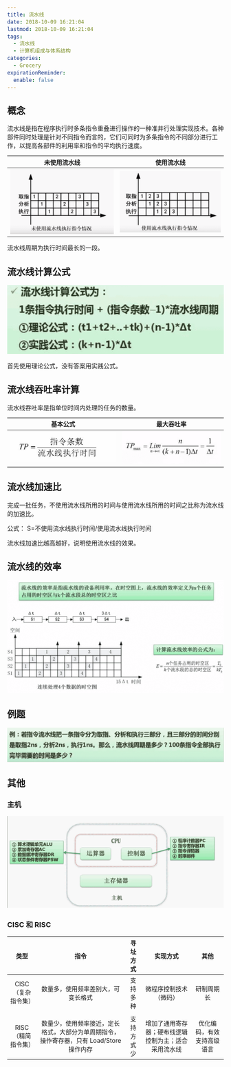 ```yaml
---
title: 流水线
date: 2018-10-09 16:21:04
lastmod: 2018-10-09 16:21:04
tags:
  - 流水线
  - 计算机组成与体系结构
categories:
  - Grocery
expirationReminder:
  enable: false
---
```


## 概念

流水线是指在程序执行时多条指令重叠进行操作的一种准并行处理实现技术。各种部件同时处理是针对不同指令而言的，它们可同时为多条指令的不同部分进行工作，以提高各部件的利用率和指令的平均执行速度。

|      未使用流水线      |      使用流水线      |
| :--------------------: | :------------------: |
| ![](images/未使用.png) | ![](images/使用.png) |

流水线周期为执行时间最长的一段。

## 流水线计算公式

![](images/公式.png)

首先使用理论公式，没有答案用实践公式。

## 流水线吞吐率计算

流水线吞吐率是指单位时间内处理的任务的数量。

|     基本公式      |     最大吞吐率      |
| :---------------: | :-----------------: |
| ![](images/1.png) | ![](images/max.png) |

## 流水线加速比

完成一批任务，不使用流水线所用的时间与使用流水线所用的时间之比称为流水线的加速比。

公式： S=不使用流水线执行时间/使用流水线执行时间

流水线加速比越高越好，说明使用流水线的效果。

## 流水线的效率

![](images/效率.png)

## 例题

![](images/例题.png)

## 其他

### 主机

![](images/主机.png)

### CISC 和 RISC

|        类型        |                                           指令                                           |  寻址方式  |                       实现方式                       |            其他            |
| :----------------: | :--------------------------------------------------------------------------------------: | :--------: | :--------------------------------------------------: | :------------------------: |
| CISC（复杂指令集） |                            数量多，使用频率差别大，可变长格式                            |  支持多种  |                微程序控制技术（微码）                |         研制周期长         |
|                    |                                                                                          |            |                                                      |                            |
| RISC（精简指令集） | 数量少，使用频率接近，定长格式，大部分为单周期指令，操作寄存器，只有 Load/Store 操作内存 | 支持方式少 | 增加了通用寄存器；硬布线逻辑控制为主；适合采用流水线 | 优化编码，有效支持高级语言 |
